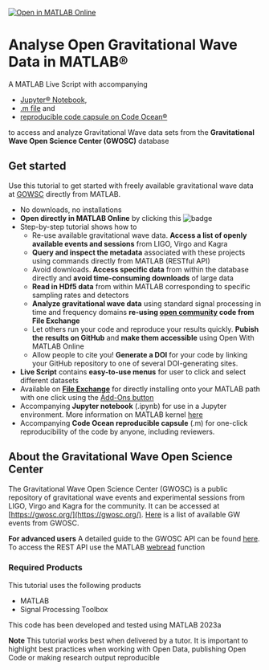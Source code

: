 [![Open in MATLAB Online](https://www.mathworks.com/images/responsive/global/open-in-matlab-online.svg)](https://matlab.mathworks.com/open/github/v1?repo=mathworks/open-gravitational-wave-data-matlab&file=OpenPhysicsTutorial.mlx)

# Analyse Open Gravitational Wave Data in MATLAB®

A MATLAB Live Script with accompanying 
- [Jupyter® Notebook](https://github.com/mathworks/open-gravitational-wave-data-matlab/blob/main/OpenPhysicsTutorial.ipynb), 
- [.m file](https://github.com/mathworks/open-gravitational-wave-data-matlab/blob/main/OpenPhysicsTutorialScript.m) and 
- [reproducible code capsule on Code Ocean®](https://doi.org/10.24433/CO.6147849.v1)

to access and analyze Gravitational Wave data sets from the **Gravitational Wave Open Science Center (GWOSC)** database

## Get started

Use this tutorial to get started with freely available gravitational wave data at [GOWSC](https://gwosc.org/) directly from MATLAB.
- No downloads, no installations
- **Open directly in MATLAB Online** by clicking this ![badge](https://www.mathworks.com/images/responsive/global/open-in-matlab-online.svg)
- Step-by-step tutorial shows how to
    - Re-use available gravitational wave data. **Access a list of openly available events and sessions** from LIGO, Virgo and Kagra
    - **Query and inspect the metadata** associated with these projects using commands directly from MATLAB (RESTful API)
    - Avoid downloads. **Access specific data** from within the database directly and **avoid time-consuming downloads** of large data
    - **Read in HDf5 data** from within MATLAB corresponding to specific sampling rates and detectors
    - **Analyze gravitational wave data** using standard signal processing in time and frequency domains **re-using [open community](https://de.mathworks.com/matlabcentral/fileexchange/108859-gravitationalwavedataexplorer?tab=example&focused=) code from File Exchange**
    - Let others run your code and reproduce your results quickly. **Pubish the results on GitHub** and **make them accessible** using Open With MATLAB Online
    - Allow people to cite you! **Generate a DOI** for your code by linking your GitHub repository to one of several DOI-generating sites.
- **Live Script** contains **easy-to-use menus** for user to click and select different datasets
- Available on [**File Exchange**](mathworks.com/matlabcentral/fileexchange/) for directly installing onto your MATLAB path with one click using the [Add-Ons button](https://www.mathworks.com/help/matlab/matlab_env/get-add-ons.html)
- Accompanying **Jupyter notebook** (.ipynb) for use in a Jupyter environment. More information on MATLAB kernel [here](mathworks.com/products/reference-architectures/jupyter.html)
- Accompanying **Code Ocean reproducible capsule** (.m) for one-click reproducibility of the code by anyone, including reviewers.

## About the Gravitational Wave Open Science Center 
The Gravitational Wave Open Science Center (GWOSC) is a public repository of gravitational wave events and experimental sessions from LIGO, Virgo and Kagra for the community.
It can be accessed at [https://gwosc.org/](https://gwosc.org/). [Here](https://gwosc.org/eventapi/html/GWTC/) is a list of available GW events from GWOSC.

**For advanced users** A detailed guide to the GWOSC API can be found [here](https://gwosc.org/apidocs/). To access the REST API use the MATLAB [webread](mathworks.com/help/matlab/ref/webread.html) function

### Required Products
This tutorial uses the following products
- MATLAB
- Signal Processing Toolbox

This code has been developed and tested using MATLAB 2023a

**Note**
This tutorial works best when delivered by a tutor. It is important to highlight best practices when working with Open Data, publishing Open Code or making research output reproducible
